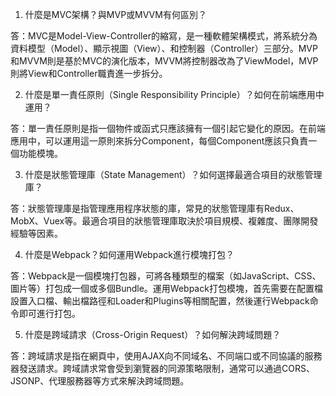 

1. 什麼是MVC架構？與MVP或MVVM有何區別？

答：MVC是Model-View-Controller的縮寫，是一種軟體架構模式，將系統分為資料模型（Model）、顯示視圖（View）、和控制器（Controller）三部分。MVP和MVVM則是基於MVC的演化版本，MVVM將控制器改為了ViewModel，MVP則將View和Controller職責進一步拆分。

2. 什麼是單一責任原則（Single Responsibility Principle）？如何在前端應用中運用？

答：單一責任原則是指一個物件或函式只應該擁有一個引起它變化的原因。在前端應用中，可以運用這一原則來拆分Component，每個Component應該只負責一個功能模塊。

3. 什麼是狀態管理庫（State Management）？如何選擇最適合項目的狀態管理庫？

答：狀態管理庫是指管理應用程序狀態的庫，常見的狀態管理庫有Redux、MobX、Vuex等。最適合項目的狀態管理庫取決於項目規模、複雜度、團隊開發經驗等因素。

4. 什麼是Webpack？如何運用Webpack進行模塊打包？

答：Webpack是一個模塊打包器，可將各種類型的檔案（如JavaScript、CSS、圖片等）打包成一個或多個Bundle。運用Webpack打包模塊，首先需要在配置檔設置入口檔、輸出檔路徑和Loader和Plugins等相關配置，然後運行Webpack命令即可進行打包。

5. 什麼是跨域請求（Cross-Origin Request）？如何解決跨域問題？

答：跨域請求是指在網頁中，使用AJAX向不同域名、不同端口或不同協議的服務器發送請求。跨域請求常會受到瀏覽器的同源策略限制，通常可以通過CORS、JSONP、代理服務器等方式來解決跨域問題。